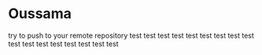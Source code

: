 # Oussama
try to push to your remote repository 
test test test test test test test test test test test test test test test test test
